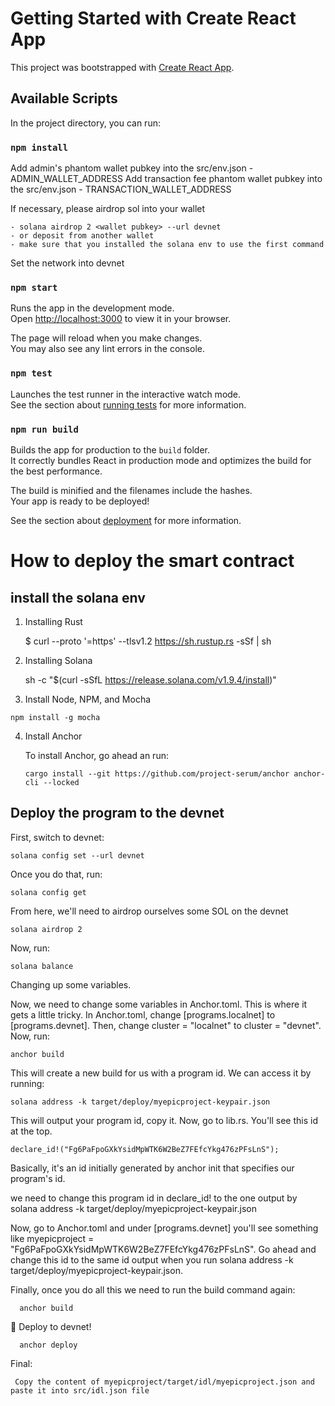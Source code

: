 # Getting Started with Create React App

This project was bootstrapped with [Create React App](https://github.com/facebook/create-react-app).

## Available Scripts

In the project directory, you can run:
### `npm install`

  Add admin's phantom wallet pubkey into the src/env.json -  ADMIN_WALLET_ADDRESS
  Add transaction fee phantom wallet pubkey into the src/env.json - TRANSACTION_WALLET_ADDRESS

  If necessary, please airdrop sol into your wallet

    - solana airdrop 2 <wallet pubkey> --url devnet
    - or deposit from another wallet
    - make sure that you installed the solana env to use the first command

  Set the network into devnet
### `npm start`

Runs the app in the development mode.\
Open [http://localhost:3000](http://localhost:3000) to view it in your browser.

The page will reload when you make changes.\
You may also see any lint errors in the console.

### `npm test`

Launches the test runner in the interactive watch mode.\
See the section about [running tests](https://facebook.github.io/create-react-app/docs/running-tests) for more information.

### `npm run build`

Builds the app for production to the `build` folder.\
It correctly bundles React in production mode and optimizes the build for the best performance.

The build is minified and the filenames include the hashes.\
Your app is ready to be deployed!

See the section about [deployment](https://facebook.github.io/create-react-app/docs/deployment) for more information.

# How to deploy the smart contract 

## install the solana env
 1. Installing Rust
    
    $ curl --proto '=https' --tlsv1.2 https://sh.rustup.rs -sSf | sh

 2. Installing Solana
   
    sh -c "$(curl -sSfL https://release.solana.com/v1.9.4/install)"

 3.  Install Node, NPM, and Mocha

    npm install -g mocha

 4. Install Anchor

    To install Anchor, go ahead an run:

        cargo install --git https://github.com/project-serum/anchor anchor-cli --locked

## Deploy the program to the devnet
   
  First, switch to devnet:

    solana config set --url devnet

  Once you do that, run:

    solana config get

  From here, we'll need to airdrop ourselves some SOL on the devnet

    solana airdrop 2

  Now, run:

    solana balance

  Changing up some variables.

  Now, we need to change some variables in Anchor.toml. This is where it gets a little tricky.
  In Anchor.toml, change [programs.localnet] to [programs.devnet].
  Then, change cluster = "localnet" to cluster = "devnet".
  Now, run:

    anchor build

  This will create a new build for us with a program id. We can access it by running:

    solana address -k target/deploy/myepicproject-keypair.json

  This will output your program id, copy it. 
  Now, go to lib.rs. You'll see this id at the top.

    declare_id!("Fg6PaFpoGXkYsidMpWTK6W2BeZ7FEfcYkg476zPFsLnS");

  Basically, it's an id initially generated by anchor init that specifies our program's id.

  we need to change this program id in declare_id! to the one output by solana address -k target/deploy/myepicproject-keypair.json

  Now, go to Anchor.toml and under [programs.devnet] you'll see something like myepicproject = "Fg6PaFpoGXkYsidMpWTK6W2BeZ7FEfcYkg476zPFsLnS". Go ahead and change this id to the same id output when you run solana address -k target/deploy/myepicproject-keypair.json.


  Finally, once you do all this we need to run the build command again:

      anchor build

  🚀 Deploy to devnet!

      anchor deploy

  Final:

     Copy the content of myepicproject/target/idl/myepicproject.json and paste it into src/idl.json file


    
